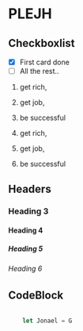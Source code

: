 # PLEJH  
## Checkboxlist
- [x] First card done  
- [ ] All the rest..  

1. get rich,
2. get job,
3. be successful


1. get rich,
2. get job,
3. be successful

## Headers
### Heading 3
#### Heading 4
##### Heading 5
###### Heading 6

## CodeBlock

```Javascript
        
    let Jonael = G
    
```

